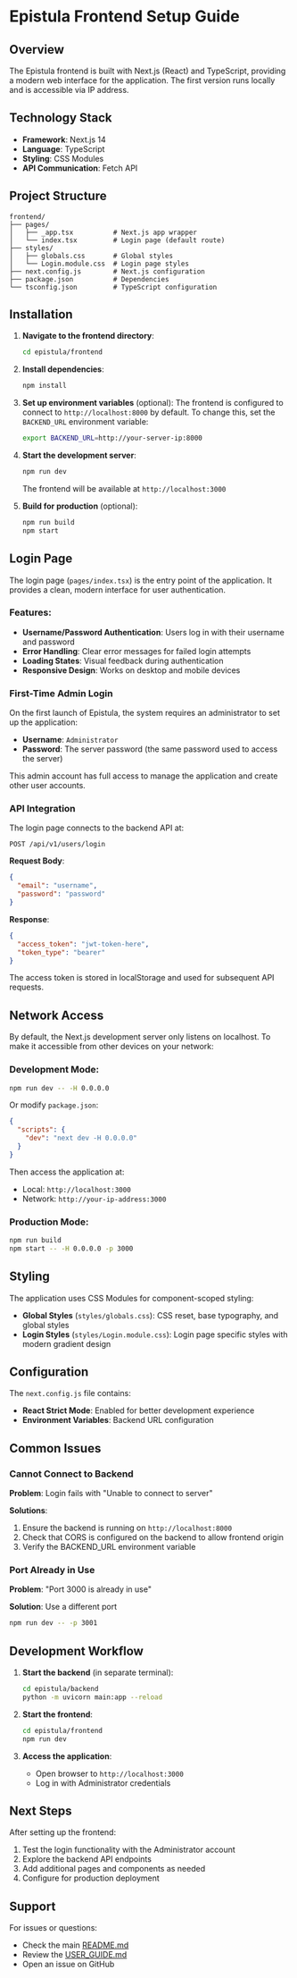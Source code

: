 # Epistula Frontend Setup Guide

## Overview

The Epistula frontend is built with Next.js (React) and TypeScript, providing a modern web interface for the application. The first version runs locally and is accessible via IP address.

## Technology Stack

- **Framework**: Next.js 14
- **Language**: TypeScript
- **Styling**: CSS Modules
- **API Communication**: Fetch API

## Project Structure

```
frontend/
├── pages/
│   ├── _app.tsx          # Next.js app wrapper
│   └── index.tsx         # Login page (default route)
├── styles/
│   ├── globals.css       # Global styles
│   └── Login.module.css  # Login page styles
├── next.config.js        # Next.js configuration
├── package.json          # Dependencies
└── tsconfig.json         # TypeScript configuration
```

## Installation

1. **Navigate to the frontend directory**:
   ```bash
   cd epistula/frontend
   ```

2. **Install dependencies**:
   ```bash
   npm install
   ```

3. **Set up environment variables** (optional):
   The frontend is configured to connect to `http://localhost:8000` by default.
   To change this, set the `BACKEND_URL` environment variable:
   ```bash
   export BACKEND_URL=http://your-server-ip:8000
   ```

4. **Start the development server**:
   ```bash
   npm run dev
   ```

   The frontend will be available at `http://localhost:3000`

5. **Build for production** (optional):
   ```bash
   npm run build
   npm start
   ```

## Login Page

The login page (`pages/index.tsx`) is the entry point of the application. It provides a clean, modern interface for user authentication.

### Features:

- **Username/Password Authentication**: Users log in with their username and password
- **Error Handling**: Clear error messages for failed login attempts
- **Loading States**: Visual feedback during authentication
- **Responsive Design**: Works on desktop and mobile devices

### First-Time Admin Login

On the first launch of Epistula, the system requires an administrator to set up the application:

- **Username**: `Administrator`
- **Password**: The server password (the same password used to access the server)

This admin account has full access to manage the application and create other user accounts.

### API Integration

The login page connects to the backend API at:
```
POST /api/v1/users/login
```

**Request Body**:
```json
{
  "email": "username",
  "password": "password"
}
```

**Response**:
```json
{
  "access_token": "jwt-token-here",
  "token_type": "bearer"
}
```

The access token is stored in localStorage and used for subsequent API requests.

## Network Access

By default, the Next.js development server only listens on localhost. To make it accessible from other devices on your network:

### Development Mode:
```bash
npm run dev -- -H 0.0.0.0
```

Or modify `package.json`:
```json
{
  "scripts": {
    "dev": "next dev -H 0.0.0.0"
  }
}
```

Then access the application at:
- Local: `http://localhost:3000`
- Network: `http://your-ip-address:3000`

### Production Mode:
```bash
npm run build
npm start -- -H 0.0.0.0 -p 3000
```

## Styling

The application uses CSS Modules for component-scoped styling:

- **Global Styles** (`styles/globals.css`): CSS reset, base typography, and global styles
- **Login Styles** (`styles/Login.module.css`): Login page specific styles with modern gradient design

## Configuration

The `next.config.js` file contains:

- **React Strict Mode**: Enabled for better development experience
- **Environment Variables**: Backend URL configuration

## Common Issues

### Cannot Connect to Backend

**Problem**: Login fails with "Unable to connect to server"

**Solutions**:
1. Ensure the backend is running on `http://localhost:8000`
2. Check that CORS is configured on the backend to allow frontend origin
3. Verify the BACKEND_URL environment variable

### Port Already in Use

**Problem**: "Port 3000 is already in use"

**Solution**: Use a different port
```bash
npm run dev -- -p 3001
```

## Development Workflow

1. **Start the backend** (in separate terminal):
   ```bash
   cd epistula/backend
   python -m uvicorn main:app --reload
   ```

2. **Start the frontend**:
   ```bash
   cd epistula/frontend
   npm run dev
   ```

3. **Access the application**:
   - Open browser to `http://localhost:3000`
   - Log in with Administrator credentials

## Next Steps

After setting up the frontend:

1. Test the login functionality with the Administrator account
2. Explore the backend API endpoints
3. Add additional pages and components as needed
4. Configure for production deployment

## Support

For issues or questions:
- Check the main [README.md](README.md)
- Review the [USER_GUIDE.md](USER_GUIDE.md)
- Open an issue on GitHub
